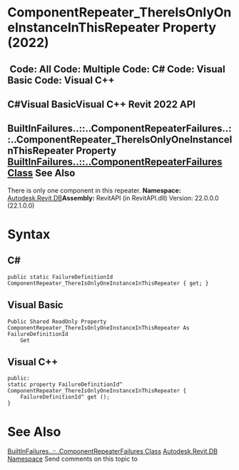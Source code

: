 # ComponentRepeater_ThereIsOnlyOneInstanceInThisRepeater Property (2022)

﻿
 Code: All Code: Multiple Code: C# Code: Visual Basic Code: Visual C++   
---  
C#Visual BasicVisual C++
Revit 2022 API  
---  
BuiltInFailures..::..ComponentRepeaterFailures..::..ComponentRepeater_ThereIsOnlyOneInstanceInThisRepeater Property   
[BuiltInFailures..::..ComponentRepeaterFailures Class](e0ee3416-f676-e553-bc52-2767fc776cbc.md "BuiltInFailures.ComponentRepeaterFailures Class") See Also  
---  
There is only one component in this repeater. 
**Namespace:** [Autodesk.Revit.DB](87546ba7-461b-c646-cbb1-2cb8f5bff8b2.md "Autodesk.Revit.DB Namespace")**Assembly:** RevitAPI (in RevitAPI.dll) Version: 22.0.0.0 (22.1.0.0)
# Syntax
C#  
---  
```text
public static FailureDefinitionId ComponentRepeater_ThereIsOnlyOneInstanceInThisRepeater { get; }
```
  
Visual Basic  
---  
```text
Public Shared ReadOnly Property ComponentRepeater_ThereIsOnlyOneInstanceInThisRepeater As FailureDefinitionId
	Get
```
  
Visual C++  
---  
```text
public:
static property FailureDefinitionId^ ComponentRepeater_ThereIsOnlyOneInstanceInThisRepeater {
	FailureDefinitionId^ get ();
}
```
  
# See Also
[BuiltInFailures..::..ComponentRepeaterFailures Class](e0ee3416-f676-e553-bc52-2767fc776cbc.md "BuiltInFailures.ComponentRepeaterFailures Class")
[Autodesk.Revit.DB Namespace](87546ba7-461b-c646-cbb1-2cb8f5bff8b2.md "Autodesk.Revit.DB Namespace")
Send comments on this topic to 